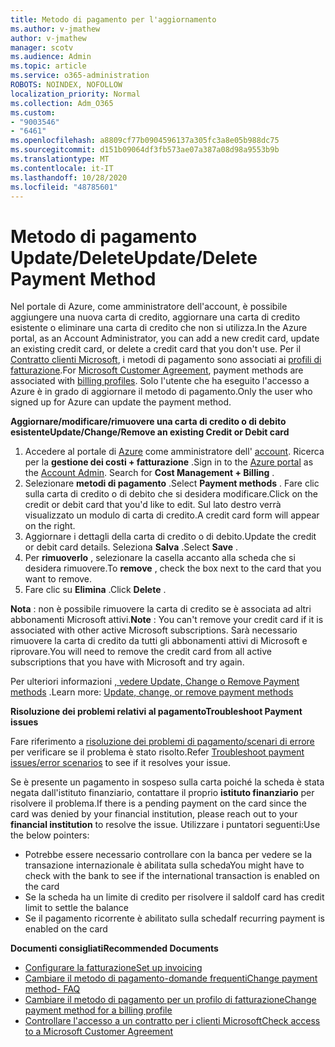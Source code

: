 ```yaml
---
title: Metodo di pagamento per l'aggiornamento
ms.author: v-jmathew
author: v-jmathew
manager: scotv
ms.audience: Admin
ms.topic: article
ms.service: o365-administration
ROBOTS: NOINDEX, NOFOLLOW
localization_priority: Normal
ms.collection: Adm_O365
ms.custom:
- "9003546"
- "6461"
ms.openlocfilehash: a8809cf77b0904596137a305fc3a8e05b988dc75
ms.sourcegitcommit: d151b09064df3fb573ae07a387a08d98a9553b9b
ms.translationtype: MT
ms.contentlocale: it-IT
ms.lasthandoff: 10/28/2020
ms.locfileid: "48785601"
---
```

# <a name="updatedelete-payment-method"></a><span data-ttu-id="c5efd-102">Metodo di pagamento Update/Delete</span><span class="sxs-lookup"><span data-stu-id="c5efd-102">Update/Delete Payment Method</span></span>

<span data-ttu-id="c5efd-103">Nel portale di Azure, come amministratore dell'account, è possibile aggiungere una nuova carta di credito, aggiornare una carta di credito esistente o eliminare una carta di credito che non si utilizza.</span><span class="sxs-lookup"><span data-stu-id="c5efd-103">In the Azure portal, as an Account Administrator, you can add a new credit card, update an existing credit card, or delete a credit card that you don't use.</span></span> <span data-ttu-id="c5efd-104">Per il [Contratto clienti Microsoft](https://docs.microsoft.com/azure/billing/billing-how-to-change-credit-card?WT.mc_id=Portal-Microsoft_Azure_Support#check-access-to-a-microsoft-customer-agreement), i metodi di pagamento sono associati ai [profili di fatturazione](https://docs.microsoft.com/azure/billing/billing-how-to-change-credit-card?WT.mc_id=Portal-Microsoft_Azure_Support#change-payment-method-for-a-billing-profile).</span><span class="sxs-lookup"><span data-stu-id="c5efd-104">For [Microsoft Customer Agreement](https://docs.microsoft.com/azure/billing/billing-how-to-change-credit-card?WT.mc_id=Portal-Microsoft_Azure_Support#check-access-to-a-microsoft-customer-agreement), payment methods are associated with [billing profiles](https://docs.microsoft.com/azure/billing/billing-how-to-change-credit-card?WT.mc_id=Portal-Microsoft_Azure_Support#change-payment-method-for-a-billing-profile).</span></span> <span data-ttu-id="c5efd-105">Solo l'utente che ha eseguito l'accesso a Azure è in grado di aggiornare il metodo di pagamento.</span><span class="sxs-lookup"><span data-stu-id="c5efd-105">Only the user who signed up for Azure can update the payment method.</span></span>

<span data-ttu-id="c5efd-106">**Aggiornare/modificare/rimuovere una carta di credito o di debito esistente**</span><span class="sxs-lookup"><span data-stu-id="c5efd-106">**Update/Change/Remove an existing Credit or Debit card**</span></span>

1.  <span data-ttu-id="c5efd-107">Accedere al portale di [Azure](https://portal.azure.com/) come amministratore dell' [account](https://docs.microsoft.com/azure/billing/billing-subscription-transfer?WT.mc_id=Portal-Microsoft_Azure_Support#whoisaa). Ricerca per la **gestione dei costi + fatturazione** .</span><span class="sxs-lookup"><span data-stu-id="c5efd-107">Sign in to the [Azure portal](https://portal.azure.com/) as the [Account Admin](https://docs.microsoft.com/azure/billing/billing-subscription-transfer?WT.mc_id=Portal-Microsoft_Azure_Support#whoisaa). Search for **Cost Management + Billing** .</span></span>
2.  <span data-ttu-id="c5efd-108">Selezionare **metodi di pagamento** .</span><span class="sxs-lookup"><span data-stu-id="c5efd-108">Select **Payment methods** .</span></span> <span data-ttu-id="c5efd-109">Fare clic sulla carta di credito o di debito che si desidera modificare.</span><span class="sxs-lookup"><span data-stu-id="c5efd-109">Click on the credit or debit card that you'd like to edit.</span></span> <span data-ttu-id="c5efd-110">Sul lato destro verrà visualizzato un modulo di carta di credito.</span><span class="sxs-lookup"><span data-stu-id="c5efd-110">A credit card form will appear on the right.</span></span>
3.  <span data-ttu-id="c5efd-111">Aggiornare i dettagli della carta di credito o di debito.</span><span class="sxs-lookup"><span data-stu-id="c5efd-111">Update the credit or debit card details.</span></span> <span data-ttu-id="c5efd-112">Seleziona **Salva** .</span><span class="sxs-lookup"><span data-stu-id="c5efd-112">Select **Save** .</span></span>
4.  <span data-ttu-id="c5efd-113">Per **rimuoverlo** , selezionare la casella accanto alla scheda che si desidera rimuovere.</span><span class="sxs-lookup"><span data-stu-id="c5efd-113">To **remove** , check the box next to the card that you want to remove.</span></span>
5.  <span data-ttu-id="c5efd-114">Fare clic su **Elimina** .</span><span class="sxs-lookup"><span data-stu-id="c5efd-114">Click **Delete** .</span></span>

<span data-ttu-id="c5efd-115">**Nota** : non è possibile rimuovere la carta di credito se è associata ad altri abbonamenti Microsoft attivi.</span><span class="sxs-lookup"><span data-stu-id="c5efd-115">**Note** : You can't remove your credit card if it is associated with other active Microsoft subscriptions.</span></span> <span data-ttu-id="c5efd-116">Sarà necessario rimuovere la carta di credito da tutti gli abbonamenti attivi di Microsoft e riprovare.</span><span class="sxs-lookup"><span data-stu-id="c5efd-116">You will need to remove the credit card from all active subscriptions that you have with Microsoft and try again.</span></span>

<span data-ttu-id="c5efd-117">Per ulteriori informazioni [, vedere Update, Change o Remove Payment methods](https://docs.microsoft.com/azure/billing/billing-how-to-change-credit-card?WT.mc_id=Portal-Microsoft_Azure_Support) .</span><span class="sxs-lookup"><span data-stu-id="c5efd-117">Learn more: [Update, change, or remove payment methods](https://docs.microsoft.com/azure/billing/billing-how-to-change-credit-card?WT.mc_id=Portal-Microsoft_Azure_Support)</span></span>

<span data-ttu-id="c5efd-118">**Risoluzione dei problemi relativi al pagamento**</span><span class="sxs-lookup"><span data-stu-id="c5efd-118">**Troubleshoot Payment issues**</span></span>

<span data-ttu-id="c5efd-119">Fare riferimento a [risoluzione dei problemi di pagamento/scenari di errore](https://support.microsoft.com/help/4505172/troubleshooting-payment-issues) per verificare se il problema è stato risolto.</span><span class="sxs-lookup"><span data-stu-id="c5efd-119">Refer [Troubleshoot payment issues/error scenarios](https://support.microsoft.com/help/4505172/troubleshooting-payment-issues) to see if it resolves your issue.</span></span>

<span data-ttu-id="c5efd-120">Se è presente un pagamento in sospeso sulla carta poiché la scheda è stata negata dall'istituto finanziario, contattare il proprio **istituto finanziario** per risolvere il problema.</span><span class="sxs-lookup"><span data-stu-id="c5efd-120">If there is a pending payment on the card since the card was denied by your financial institution, please reach out to your **financial institution** to resolve the issue.</span></span> <span data-ttu-id="c5efd-121">Utilizzare i puntatori seguenti:</span><span class="sxs-lookup"><span data-stu-id="c5efd-121">Use the below pointers:</span></span>

- <span data-ttu-id="c5efd-122">Potrebbe essere necessario controllare con la banca per vedere se la transazione internazionale è abilitata sulla scheda</span><span class="sxs-lookup"><span data-stu-id="c5efd-122">You might have to check with the bank to see if the international transaction is enabled on the card</span></span>
- <span data-ttu-id="c5efd-123">Se la scheda ha un limite di credito per risolvere il saldo</span><span class="sxs-lookup"><span data-stu-id="c5efd-123">If card has credit limit to settle the balance</span></span>
- <span data-ttu-id="c5efd-124">Se il pagamento ricorrente è abilitato sulla scheda</span><span class="sxs-lookup"><span data-stu-id="c5efd-124">If recurring payment is enabled on the card</span></span>

<span data-ttu-id="c5efd-125">**Documenti consigliati**</span><span class="sxs-lookup"><span data-stu-id="c5efd-125">**Recommended Documents**</span></span>

- [<span data-ttu-id="c5efd-126">Configurare la fatturazione</span><span class="sxs-lookup"><span data-stu-id="c5efd-126">Set up invoicing</span></span>](https://azure.microsoft.com/pricing/invoicing/)
- [<span data-ttu-id="c5efd-127">Cambiare il metodo di pagamento-domande frequenti</span><span class="sxs-lookup"><span data-stu-id="c5efd-127">Change payment method- FAQ</span></span>](https://docs.microsoft.com/azure/billing/billing-how-to-change-credit-card?WT.mc_id=Portal-Microsoft_Azure_Support#frequently-asked-questions)
- [<span data-ttu-id="c5efd-128">Cambiare il metodo di pagamento per un profilo di fatturazione</span><span class="sxs-lookup"><span data-stu-id="c5efd-128">Change payment method for a billing profile</span></span>](https://docs.microsoft.com/azure/billing/billing-how-to-change-credit-card?WT.mc_id=Portal-Microsoft_Azure_Support#change-payment-method-for-a-billing-profile)
- [<span data-ttu-id="c5efd-129">Controllare l'accesso a un contratto per i clienti Microsoft</span><span class="sxs-lookup"><span data-stu-id="c5efd-129">Check access to a Microsoft Customer Agreement</span></span>](https://docs.microsoft.com/azure/billing/billing-how-to-change-credit-card?WT.mc_id=Portal-Microsoft_Azure_Support#check-access-to-a-microsoft-customer-agreement)
